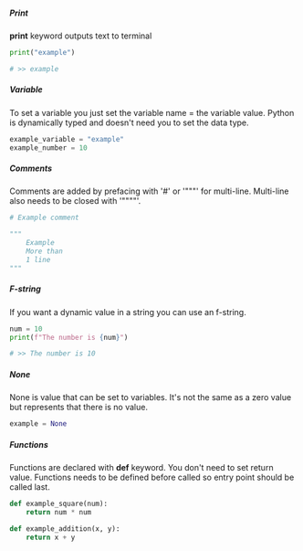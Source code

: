 ##### Print

**print** keyword outputs text to terminal

```python
print("example")

# >> example
```

##### Variable

To set a variable you just set the variable name = the variable value. Python is dynamically typed and doesn't need you to set the data type.

```python
example_variable = "example"
example_number = 10
```

##### Comments

Comments are added by prefacing with '#' or '"""' for multi-line. Multi-line also needs to be closed with '""""'.

```python
# Example comment

"""
	Example
	More than
	1 line
"""
```

##### F-string

If you want a dynamic value in a string you can use an f-string.

```python
num = 10
print(f"The number is {num}")

# >> The number is 10
```

##### None

None is value that can be set to variables. It's not the same as a zero value but represents that there is no value.

```python
example = None
```

##### Functions

Functions are declared with **def** keyword. You don't need to set return value. Functions needs to be defined before called so entry point should be called last.

```python
def example_square(num):
	return num * num

def example_addition(x, y):
	return x + y
```
